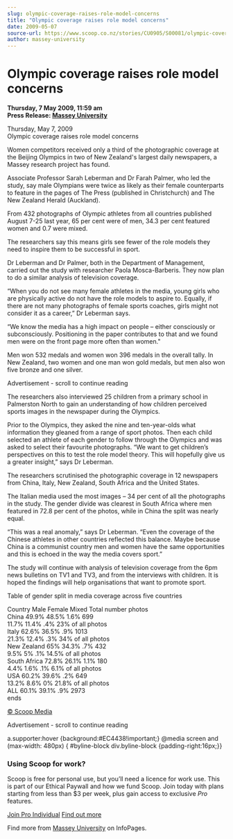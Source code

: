 ```yaml
---
slug: olympic-coverage-raises-role-model-concerns
title: "Olympic coverage raises role model concerns"
date: 2009-05-07
source-url: https://www.scoop.co.nz/stories/CU0905/S00081/olympic-coverage-raises-role-model-concerns.htm
author: massey-university
---
```

Olympic coverage raises role model concerns
===========================================

**Thursday, 7 May 2009, 11:59 am**  
**Press Release: [Massey University](https://info.scoop.co.nz/Massey_University)**

  
Thursday, May 7, 2009  
Olympic coverage raises role model concerns

Women competitors received only a third of the photographic coverage at the Beijing Olympics in two of New Zealand's largest daily newspapers, a Massey research project has found.

Associate Professor Sarah Leberman and Dr Farah Palmer, who led the study, say male Olympians were twice as likely as their female counterparts to feature in the pages of The Press (published in Christchurch) and The New Zealand Herald (Auckland).

From 432 photographs of Olympic athletes from all countries published August 7-25 last year, 65 per cent were of men, 34.3 per cent featured women and 0.7 were mixed.

The researchers say this means girls see fewer of the role models they need to inspire them to be successful in sport.

Dr Leberman and Dr Palmer, both in the Department of Management, carried out the study with researcher Paola Mosca-Barberis. They now plan to do a similar analysis of television coverage.

“When you do not see many female athletes in the media, young girls who are physically active do not have the role models to aspire to. Equally, if there are not many photographs of female sports coaches, girls might not consider it as a career,” Dr Leberman says.

“We know the media has a high impact on people – either consciously or subconsciously. Positioning in the paper contributes to that and we found men were on the front page more often than women."

Men won 532 medals and women won 396 medals in the overall tally. In New Zealand, two women and one man won gold medals, but men also won five bronze and one silver.

Advertisement - scroll to continue reading





The researchers also interviewed 25 children from a primary school in Palmerston North to gain an understanding of how children perceived sports images in the newspaper during the Olympics.

Prior to the Olympics, they asked the nine and ten-year-olds what information they gleaned from a range of sport photos. Then each child selected an athlete of each gender to follow through the Olympics and was asked to select their favourite photographs. “We want to get children’s perspectives on this to test the role model theory. This will hopefully give us a greater insight,” says Dr Leberman.

The researchers scrutinised the photographic coverage in 12 newspapers from China, Italy, New Zealand, South Africa and the United States.

The Italian media used the most images – 34 per cent of all the photographs in the study. The gender divide was clearest in South Africa where men featured in 72.8 per cent of the photos, while in China the split was nearly equal.

“This was a real anomaly,” says Dr Leberman. “Even the coverage of the Chinese athletes in other countries reflected this balance. Maybe because China is a communist country men and women have the same opportunities and this is echoed in the way the media covers sport.”

The study will continue with analysis of television coverage from the 6pm news bulletins on TV1 and TV3, and from the interviews with children. It is hoped the findings will help organisations that want to promote sport.

Table of gender split in media coverage across five countries

Country Male Female Mixed Total number photos  
China 49.9% 48.5% 1.6% 699  
11.7% 11.4% .4% 23% of all photos  
Italy 62.6% 36.5% .9% 1013  
21.3% 12.4% .3% 34% of all photos  
New Zealand 65% 34.3% .7% 432  
9.5% 5% .1% 14.5% of all photos  
South Africa 72.8% 26.1% 1.1% 180  
4.4% 1.6% .1% 6.1% of all photos  
USA 60.2% 39.6% .2% 649  
13.2% 8.6% 0% 21.8% of all photos  
ALL 60.1% 39.1% .9% 2973  
ends

[© Scoop Media](http://www.scoop.co.nz/about/terms.html)  

Advertisement - scroll to continue reading



a.supporter:hover {background:#EC4438!important;} @media screen and (max-width: 480px) { #byline-block div.byline-block {padding-right:16px;}}

### Using Scoop for work?

Scoop is free for personal use, but you’ll need a licence for work use. This is part of our Ethical Paywall and how we fund Scoop. Join today with plans starting from less than $3 per week, plus gain access to exclusive _Pro_ features.  
  
[Join Pro Individual](https://pro.scoop.co.nz/Individual/?from=ProIn24) [Find out more](https://pro.scoop.co.nz/using-scoop-for-work/?from=ProIn24)

Find more from [Massey University](https://info.scoop.co.nz/Massey_University) on InfoPages.